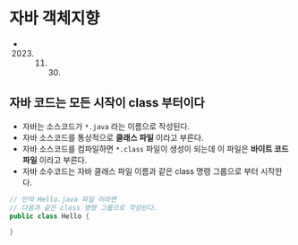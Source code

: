 # 자바 객체지향
* 2023. 11. 30.

## 자바 코드는 모든 시작이 **class** 부터이다
* 자바는 소스코드가 `*.java` 라는 이름으로 작성된다.
* 자바 소스코드를 통상적으로 **클래스 파일** 이라고 부른다.
* 자바 소스코드를 컴파일하면 `*.class` 파일이 생성이 되는데 이 파일은 **바이트 코드 파일** 이라고 부른다.
* 자바 소수코드는 자바 클래스 파일 이름과 같은 class 명령 그룹으로 부터 시작한다.
```java
// 만약 Hello.java 파일 이라면
// 다음과 같은 class 명령 그룹으로 작성된다.
public class Hello {

}
```